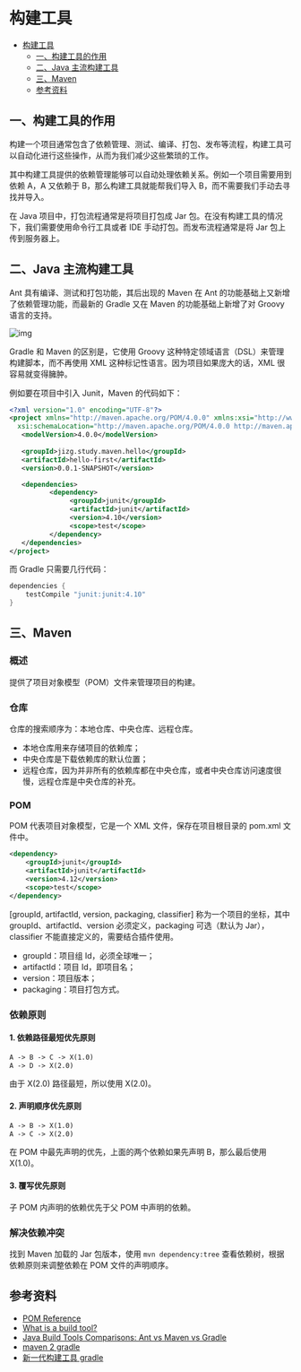 # 构建工具
<!-- GFM-TOC -->
* [构建工具](#构建工具)
    * [一、构建工具的作用](#一构建工具的作用)
    * [二、Java 主流构建工具](#二java-主流构建工具)
    * [三、Maven](#三maven)
    * [参考资料](#参考资料)
<!-- GFM-TOC -->


## 一、构建工具的作用

构建一个项目通常包含了依赖管理、测试、编译、打包、发布等流程，构建工具可以自动化进行这些操作，从而为我们减少这些繁琐的工作。

其中构建工具提供的依赖管理能够可以自动处理依赖关系。例如一个项目需要用到依赖 A，A 又依赖于 B，那么构建工具就能帮我们导入 B，而不需要我们手动去寻找并导入。

在 Java 项目中，打包流程通常是将项目打包成 Jar 包。在没有构建工具的情况下，我们需要使用命令行工具或者 IDE 手动打包。而发布流程通常是将 Jar 包上传到服务器上。

## 二、Java 主流构建工具

Ant 具有编译、测试和打包功能，其后出现的 Maven 在 Ant 的功能基础上又新增了依赖管理功能，而最新的 Gradle 又在 Maven 的功能基础上新增了对 Groovy 语言的支持。

 ![img](https://cs-notes-1256109796.cos.ap-guangzhou.myqcloud.com/image-20191208204118932.png) 

Gradle 和 Maven 的区别是，它使用 Groovy 这种特定领域语言（DSL）来管理构建脚本，而不再使用 XML 这种标记性语言。因为项目如果庞大的话，XML 很容易就变得臃肿。

例如要在项目中引入 Junit，Maven 的代码如下：

```xml
<?xml version="1.0" encoding="UTF-8"?>
<project xmlns="http://maven.apache.org/POM/4.0.0" xmlns:xsi="http://www.w3.org/2001/XMLSchema-instance"
  xsi:schemaLocation="http://maven.apache.org/POM/4.0.0 http://maven.apache.org/xsd/maven-4.0.0.xsd">
   <modelVersion>4.0.0</modelVersion>
 
   <groupId>jizg.study.maven.hello</groupId>
   <artifactId>hello-first</artifactId>
   <version>0.0.1-SNAPSHOT</version>

   <dependencies>
          <dependency>
               <groupId>junit</groupId>
               <artifactId>junit</artifactId>
               <version>4.10</version>
               <scope>test</scope>
          </dependency>
   </dependencies>
</project>
```

而 Gradle 只需要几行代码：

```java
dependencies {
    testCompile "junit:junit:4.10"
}
```

## 三、Maven

### 概述

提供了项目对象模型（POM）文件来管理项目的构建。

### 仓库

仓库的搜索顺序为：本地仓库、中央仓库、远程仓库。

- 本地仓库用来存储项目的依赖库；
- 中央仓库是下载依赖库的默认位置；
- 远程仓库，因为并非所有的依赖库都在中央仓库，或者中央仓库访问速度很慢，远程仓库是中央仓库的补充。

### POM

POM 代表项目对象模型，它是一个 XML 文件，保存在项目根目录的 pom.xml 文件中。

```xml
<dependency>
    <groupId>junit</groupId>
    <artifactId>junit</artifactId>
    <version>4.12</version>
    <scope>test</scope>
</dependency>
```

[groupId, artifactId, version, packaging, classifier] 称为一个项目的坐标，其中 groupId、artifactId、version 必须定义，packaging 可选（默认为 Jar），classifier 不能直接定义的，需要结合插件使用。

- groupId：项目组 Id，必须全球唯一；
- artifactId：项目 Id，即项目名；
- version：项目版本；
- packaging：项目打包方式。

### 依赖原则

#### 1. 依赖路径最短优先原则

```html
A -> B -> C -> X(1.0)
A -> D -> X(2.0)
```
由于 X(2.0) 路径最短，所以使用 X(2.0)。

#### 2. 声明顺序优先原则

```html
A -> B -> X(1.0)
A -> C -> X(2.0)
```

在 POM 中最先声明的优先，上面的两个依赖如果先声明 B，那么最后使用 X(1.0)。

#### 3. 覆写优先原则

子 POM 内声明的依赖优先于父 POM 中声明的依赖。

### 解决依赖冲突

找到 Maven 加载的 Jar 包版本，使用 `mvn dependency:tree` 查看依赖树，根据依赖原则来调整依赖在 POM 文件的声明顺序。

## 参考资料

- [POM Reference](http://maven.apache.org/pom.html#Dependency_Version_Requirement_Specification)
- [What is a build tool?](https://stackoverflow.com/questions/7249871/what-is-a-build-tool)
- [Java Build Tools Comparisons: Ant vs Maven vs Gradle](https://programmingmitra.blogspot.com/2016/05/java-build-tools-comparisons-ant-vs.html)
- [maven 2 gradle](http://sagioto.github.io/maven2gradle/)
- [新一代构建工具 gradle](https://www.imooc.com/learn/833)
